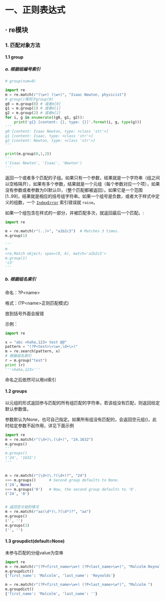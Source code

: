 # 一、正则表达式

## · re模块

### 1. 匹配对象方法

#### 1.1 group

##### a. 根据组编号索引

```python
# group(num=0)

import re
m = re.match(r"(\w+) (\w+)", "Isaac Newton, physicist")
# group()等同于group(0)
g0 = m.group(0) # 或者m[0]
g1 = m.group(1) # 或者m[1]
g2 = m.group(2) # 或者m[2]
for i, g in enumerate((g0, g1, g2)):
    print('g{} [content: {}, type: {}]'.format(i, g, type(g)))
'''
g0 [content: Isaac Newton, type: <class 'str'>]
g1 [content: Isaac, type: <class 'str'>]
g2 [content: Newton, type: <class 'str'>]
'''

print(m.group(0,1,2))
'''
('Isaac Newton', 'Isaac', 'Newton')
'''
```

返回一个或者多个匹配的子组。如果只有一个参数，结果就是一个字符串（组之间以空格隔开），如果有多个参数，结果就是一个元组（每个参数对应一个项），如果没有参数或者参数为0(默认0)，（整个匹配都被返回）。如果它是一个范围 [1..99]，结果就是相应的括号组字符串。如果一个组号是负数，或者大于样式中定义的组数，一个 [`IndexError`](https://docs.python.org/zh-cn/3/library/exceptions.html#IndexError) 索引错误就 `raise`。

如果一个组包含在样式的一部分，并被匹配多次，就返回最后一个匹配。:

```python
import re

m = re.match(r"(..)+", "a1b2c3")  # Matches 3 times.
m.group(1)

'''
m
<re.Match object; span=(0, 6), match='a1b2c3'>
m.group(1)
'c3'
'''
```



##### b. 根据组名索引

命名：?P\<name\>

格式：(?P\<name\>正则匹配模式)

放到括号外面会报错

示例：

```python
import re

x = "abc <haha,123> test @@"
pattern = "(?P<test>\<\w+,\d+\>)"
m = re.search(pattern, x)
# 根据组名索引
r = m.group("test")
print (r)
'''<haha,123>'''
```

命名之后依然可以用id索引



#### 1.2 groups

以元组的形式返回参与匹配的所有组匹配的字符串，若该组没有匹配，则返回给定默认参数值，

参数默认为None，也可自己指定。如果所有组没有匹配的，会返回空元组()，此时给定参数不起作用，详见下面示例

```python
import re
m = re.match(r"(\d+)\.(\d+)", "24.1632")
m.groups()
'''
m.groups()
('24', '1632')
'''


m = re.match(r"(\d+)\.?(\d+)?", "24")
>>> m.groups()      # Second group defaults to None.
('24', None)
>>> m.groups('0')   # Now, the second group defaults to '0'.
('24', '0')


# 返回空元祖的情况
m = re.match(r"aa(\d*)\.?(\d*)?", "aa")
m.groups()
('', '')
m.groups(1)
('', '')

```

#### 1.3 groupdict(default=None)

未参与匹配的分组value为空串

```python
import re
m = re.match(r"(?P<first_name>\w+) (?P<last_name>\w+)", "Malcolm Reynolds")
m.groupdict()
{'first_name': 'Malcolm', 'last_name': 'Reynolds'}

m = re.match(r"(?P<first_name>\w+) (?P<last_name>\w*)", "Malcolm ")
m.groupdict()
{'first_name': 'Malcolm', 'last_name': ''}

```

